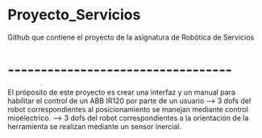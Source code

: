 # Proyecto_Servicios
Github que contiene el proyecto de la asignatura de Robótica de Servicios
# ----------------------------------
El próposito de este proyecto es crear una interfaz y un manual para habilitar el control de un ABB IR120 por parte de un usuario 
  --> 3 dofs del robot correspondientes al posicionamiento se manejan mediante control mioélectrico.
  --> 3 dofs del robot correspondientes a la orientación de la herramienta se realizan mediante un sensor inercial.
